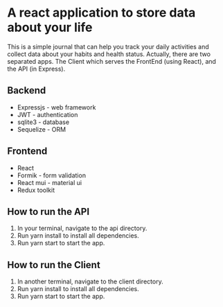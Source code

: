 # A react application to store data about your life

This is a simple journal that can help you track your daily activities and collect data about your habits and health status. Actually, there are two separated apps. The Client which serves the FrontEnd (using React), and the API (in Express).

## Backend
* Expressjs - web framework
* JWT - authentication
* sqlite3 - database
* Sequelize - ORM

## Frontend
* React
* Formik - form validation
* React mui - material ui
* Redux toolkit

## How to run the API
1. In your terminal, navigate to the api directory.
2. Run yarn install to install all dependencies.
3. Run yarn start to start the app.

## How to run the Client
1. In another terminal, navigate to the client directory.
2. Run yarn install to install all dependencies.
3. Run yarn start to start the app.